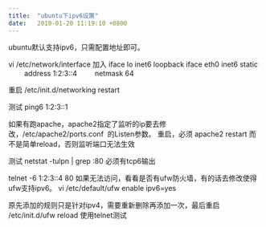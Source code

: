 ```yaml
---
title:  "ubuntu下ipv6设置"
date:   2010-01-20 11:19:10 +0800
---
```


ubuntu默认支持ipv6，只需配置地址即可。

vi /etc/network/interface
加入
iface lo inet6 loopback
iface eth0 inet6 static
        address 1:2:3::4
        netmask 64

重启
/etc/init.d/networking restart

测试
ping6 1:2:3::1

如果有跑apache，apache2指定了监听的ip要去修改，/etc/apache2/ports.conf  的Listen参数。
重启，必须
apache2 restart
而不是简单reload，否则监听端口无法生效

测试
netstat -tulpn | grep :80
必须有tcp6输出

telnet -6 1:2:3::4 80
如果无法访问，看看是否有ufw防火墙，有的话去修改使得ufw支持ipv6。
vi /etc/default/ufw enable
ipv6=yes

原先添加的规则只是针对ipv4，需要重新删除再添加一次，最后重启
/etc/init.d/ufw reload
使用telnet测试
